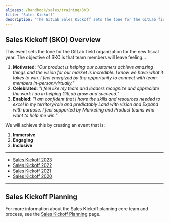 ```yaml
---
aliases: /handbook/sales/training/SKO
title: "Sales Kickoff"
description: "The GitLab Sales Kickoff sets the tone for the GitLab field organization for the new fiscal year"
---
```


## Sales Kickoff (SKO) Overview

This event sets the tone for the GitLab field organization for the new fiscal year. The objective of SKO is that team members will leave feeling...

1. **Motivated**: *"Our product is helping our customers achieve amazing things and the vision for our market is incredible. I know we have what it takes to win. I feel energized by the opportunity to connect with team members in-person/virtually."*
1. **Celebrated**: *"I feel like my team and leaders recognize and appreciate the work I do in helping GitLab grow and succeed."*
1. **Enabled**: *"I am confident that I have the skills and resources needed to excel in my territory/role and predictably Land with vision and Expand with purpose. I feel supported by Marketing and Product teams who want to help me win."*

We will achieve this by creating an event that is:

1. **Immersive**
1. **Engaging**
1. **Inclusive**

---

- [Sales Kickoff 2023](/handbook/sales/training/SKO/2023)
- [Sales Kickoff 2022](/handbook/sales/training/SKO/2022)
- [Sales Kickoff 2021](/handbook/sales/training/SKO/2021)
- [Sales Kickoff 2020](/handbook/sales/training/SKO/2020)

---

## Sales Kickoff Planning

For more information about the Sales Kickoff planning core team and process, see the [Sales Kickoff Planning](/handbook/sales/training/SKO/SKO-planning/) page.
